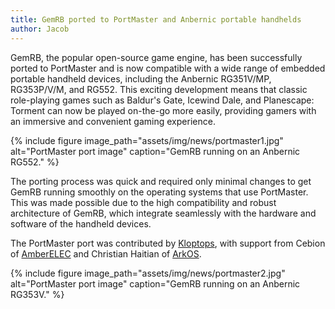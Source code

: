 ```yaml
---
title: GemRB ported to PortMaster and Anbernic portable handhelds
author: Jacob
---
```


GemRB, the popular open-source game engine, has been successfully ported to PortMaster and
is now compatible with a wide range of embedded portable handheld devices, including the
Anbernic RG351V/MP, RG353P/V/M, and RG552. This exciting development means that classic
role-playing games such as Baldur's Gate, Icewind Dale, and Planescape: Torment can now be
played on-the-go more easily, providing gamers with an immersive and convenient gaming experience.

{% include figure image_path="assets/img/news/portmaster1.jpg" alt="PortMaster port image" caption="GemRB running on an Anbernic RG552." %}

The porting process was quick and required only minimal changes to get GemRB running
smoothly on the operating systems that use PortMaster. This was made possible due to
the high compatibility and robust architecture of GemRB, which integrate seamlessly
with the hardware and software of the handheld devices.

The PortMaster port was contributed by [Kloptops](https://github.com/kloptops/), with
support from Cebion of [AmberELEC](https://amberelec.org) and Christian Haitian of
[ArkOS](https://github.com/christianhaitian).

{% include figure image_path="assets/img/news/portmaster2.jpg" alt="PortMaster port image" caption="GemRB running on an Anbernic RG353V." %}
